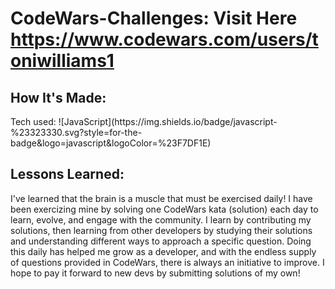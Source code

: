 # CodeWars-Challenges: Visit Here https://www.codewars.com/users/toniwilliams1


<h2> How It's Made: </h2>
Tech used:
![JavaScript](https://img.shields.io/badge/javascript-%23323330.svg?style=for-the-badge&logo=javascript&logoColor=%23F7DF1E)



<h2> Lessons Learned: </h2>
I've learned that the brain is a muscle that must be exercised daily! I have been exercizing mine by solving one CodeWars kata (solution) each day to learn, evolve, and engage with the community. I learn by contributing my solutions, then learning from other developers by studying their solutions and understanding different ways to approach a specific question. Doing this daily has helped me grow as a developer, and with the endless supply of questions provided in CodeWars, there is always an initiative to improve. I  hope to pay it forward to new devs by submitting solutions of my own!
